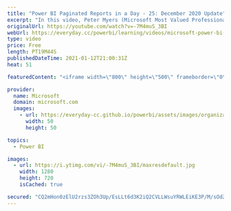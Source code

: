 ```yaml
---
title: "Power BI Paginated Reports in a Day - 25: December 2020 Update"
excerpt: "In this video, Peter Myers (Microsoft Most Valued Professional - Data Platform, and course developer) and Chris Finlan (Principal Program Manager) describe and demonstrate new capabilities and features added to #Microsoft #PowerBI paginated reports since the online course was recorded.    For more information"
originalUrl: https://youtube.com/watch?v=-7M4muS_3BI
webUrl: https://everyday.cc/powerbi/learning/videos/microsoft-power-bi-paginated-reports-in-a-day-25-december-2020-update/
type: video
price: Free
length: PT19M44S
publishedDateTime: 2021-01-12T21:00:31Z
heat: 51

featuredContent: "<iframe width=\"800\" height=\"500\" frameborder=\"0\" src=\"https://www.youtube.com/embed/-7M4muS_3BI\" allow=\"accelerometer; autoplay; encrypted-media; gyroscope; picture-in-picture\" allowfullscreen></iframe>"

provider:
  name: Microsoft
  domain: microsoft.com
  images:
    - url: https://everyday-cc.github.io/powerbi/assets/images/organizations/microsoft.com-50x50.jpg
      width: 50
      height: 50

topics:
  - Power BI

images:
  - url: https://i.ytimg.com/vi/-7M4muS_3BI/maxresdefault.jpg
    width: 1280
    height: 720
    isCached: true

secured: "CQ2mHon0zElU2rzs3ZOh3Up/EsLLt6d3K2iQ2CVLLWsuYRWLEiKE3P/M/sOdZIpdBoHq/s3JcNqdCfxCADnvdGOQMmHI47YN0Ng1+j1Yxe0sKnEZPrYcoHPTJyNSrCOmna/R5Dq2ttSbPH9JEPII6CLrSf2sc1L5VViFKrZDHn6//hul9NT9WjKQgoqBLUrCu/DI2ic+yQHmatlaN3fnVZh+LBo922mVp9VVM7X4wC+1GtFSTJ8uiHNd/BjWJ/o0xTLMyoktyhdO7KQFKM/AVw4hz7vZWWK68RNjTX1987bxe0OcUyVT9T9ma2dCc4dYIfzb5Ex6crRFMXoAkOUCHRvTtfNDY61Vo9Qd9bqWY4M2+GMrT+5uYoCBhjc8fZsW903NqNKHzdHnsLSt1O3kvDuniTLrPW//AEuxCOY6MYg=;Qnwh3XhtXwGtdUr825aZ7Q=="
---
```


